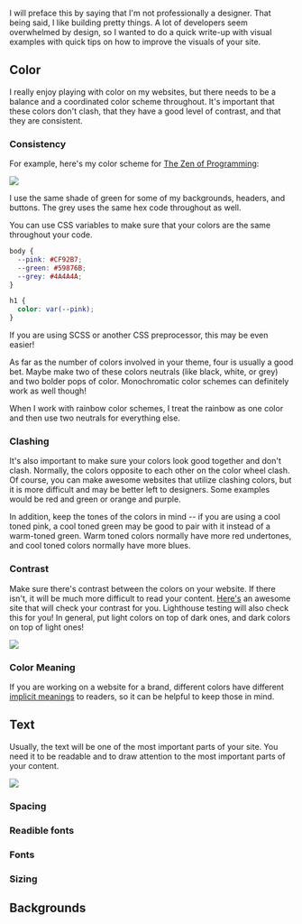 I will preface this by saying that I'm not professionally a designer. That being said, I like building pretty things. A lot of developers seem overwhelmed by design, so I wanted to do a quick write-up with visual examples with quick tips on how to improve the visuals of your site.

## Color

I really enjoy playing with color on my websites, but there needs to be a balance and a coordinated color scheme throughout. It's important that these colors don't clash, that they have a good level of contrast, and that they are consistent.

### Consistency


For example, here's my color scheme for [The Zen of Programming](https://the-zen-of-programming.com):

![](/design/colors.png)

I use the same shade of green for some of my backgrounds, headers, and buttons. The grey uses the same hex code throughout as well.

You can use CSS variables to make sure that your colors are the same throughout your code.

```css
body {
  --pink: #CF92B7;
  --green: #59876B;
  --grey: #4A4A4A;
}

h1 {
  color: var(--pink);
}
```

If you are using SCSS or another CSS preprocessor, this may be even easier!

As far as the number of colors involved in your theme, four is usually a good bet. Maybe make two of these colors neutrals (like black, white, or grey) and two bolder pops of color. Monochromatic color schemes can definitely work as well though!

When I work with rainbow color schemes, I treat the rainbow as one color and then use two neutrals for everything else.

### Clashing

It's also important to make sure your colors look good together and don't clash. Normally, the colors opposite to each other on the color wheel clash. Of course, you can make awesome websites that utilize clashing colors, but it is more difficult and may be better left to designers. Some examples would be red and green or orange and purple.

In addition, keep the tones of the colors in mind -- if you are using a cool toned pink, a cool toned green may be good to pair with it instead of a warm-toned green. Warm toned colors normally have more red undertones, and cool toned colors normally have more blues.

### Contrast

Make sure there's contrast between the colors on your website. If there isn't, it will be much more difficult to read your content. [Here's](https://webaim.org/resources/contrastchecker/) an awesome site that will check your contrast for you. Lighthouse testing will also check this for you! In general, put light colors on top of dark ones, and dark colors on top of light ones!

![](/design/contrast.png)

### Color Meaning

If you are working on a website for a brand, different colors have different [implicit meanings](https://graf1x.com/color-psychology-emotion-meaning-poster/) to readers, so it can be helpful to keep those in mind.

## Text

Usually, the text will be one of the most important parts of your site. You need it to be readable and to draw attention to the most important parts of your content.

![](/design/)

### Spacing

### Readible fonts

### 

### Fonts

### Sizing


## Backgrounds

